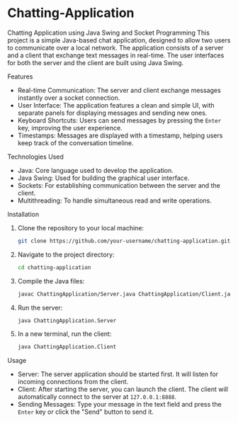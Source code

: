 # Chatting-Application
Chatting Application using Java Swing and Socket Programming 
This project is a simple Java-based chat application, designed to allow two users to communicate over a local network. The application consists of a server and a client that exchange text messages in real-time. The user interfaces for both the server and the client are built using Java Swing.

 Features

- Real-time Communication: The server and client exchange messages instantly over a socket connection.
- User Interface: The application features a clean and simple UI, with separate panels for displaying messages and sending new ones.
- Keyboard Shortcuts: Users can send messages by pressing the `Enter` key, improving the user experience.
- Timestamps: Messages are displayed with a timestamp, helping users keep track of the conversation timeline.

 Technologies Used

- Java: Core language used to develop the application.
- Java Swing: Used for building the graphical user interface.
- Sockets: For establishing communication between the server and the client.
- Multithreading: To handle simultaneous read and write operations.

 Installation

1. Clone the repository to your local machine:

    ```bash
    git clone https://github.com/your-username/chatting-application.git
    ```

2. Navigate to the project directory:

    ```bash
    cd chatting-application
    ```

3. Compile the Java files:

    ```bash
    javac ChattingApplication/Server.java ChattingApplication/Client.java
    ```

4. Run the server:

    ```bash
    java ChattingApplication.Server
    ```

5. In a new terminal, run the client:

    ```bash
    java ChattingApplication.Client
    ```

 Usage

- Server: The server application should be started first. It will listen for incoming connections from the client.
- Client: After starting the server, you can launch the client. The client will automatically connect to the server at `127.0.0.1:8888`.
- Sending Messages: Type your message in the text field and press the `Enter` key or click the "Send" button to send it.
